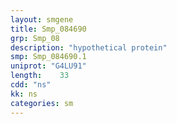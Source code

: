 ```yaml
---
layout: smgene
title: Smp_084690
grp: Smp_08
description: "hypothetical protein"
smp: Smp_084690.1
uniprot: "G4LU91"
length:    33
cdd: "ns"
kk: ns
categories: sm
---
```

